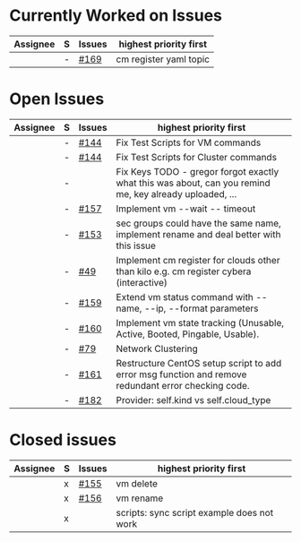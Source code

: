 Currently Worked on Issues
==========================

| Assignee  | S   | Issues                | highest priority first                                                                                     |
| --------- | --- | ------                | ---------------------------------------------------------------------------------------------------------- |
|           | -   | [#169](../issues/169) | cm register yaml topic                                                                                     |


Open Issues
===========

| Assignee  | S   | Issues                | highest priority first                                                                                     |
| --------- | --- | ------                | ---------------------------------------------------------------------------------------------------------- |
|           | -   | [#144](../issues/144) | Fix Test Scripts for VM commands                                                                           |
|           | -   | [#144](../issues/144) | Fix Test Scripts for Cluster commands                                                                      |
|           | -   |                       | Fix Keys TODO    - gregor forgot exactly what this was about, can you remind me, key already uploaded, ... |
|           | -   | [#157](../issues/157) | Implement vm --wait -- timeout                                                                             |
|           | -   | [#153](../issues/153) | sec groups could have the same name, implement rename and deal better with this issue                      |
|           | -   | [#49 ](../issues/49)  | Implement cm register for clouds other than kilo e.g. cm register cybera (interactive)                     |
|           | -   | [#159](../issues/159) | Extend vm status command with --name, --ip, --format parameters                                            |
|           | -   | [#160](../issues/160) | Implement vm state tracking (Unusable, Active, Booted, Pingable, Usable).                                  |
|           | -   | [#79 ](../issues/79)  | Network Clustering                                                                                         |
|           | -   | [#161](../issues/161) | Restructure CentOS setup script to add error msg function and remove redundant error checking code.        |
|           | -   | [#182](../issues/182) | Provider: self.kind vs self.cloud_type                                                                     |

Closed issues
=============

| Assignee  | S   | Issues                | highest priority first                                                                                     |
| --------- | --- | ------                | ---------------------------------------------------------------------------------------------------------- |
|           | x   | [#155](../issues/155) | vm delete                                                                                                  |
|           | x   | [#156](../issues/156) | vm rename                                                                                                  |
|           | x   |                       | scripts: sync script example does not work                                                                 |

